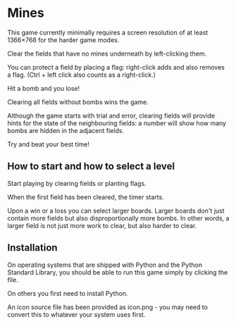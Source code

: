 
# Mines 

This game currently minimally requires a screen resolution of at least 1366×768 for the harder game modes.

Clear the fields that have no mines underneath by left-clicking them. 

You can protect a field by placing a flag: right-click adds and also removes a flag. (Ctrl + left click also counts as a right-click.)

Hit a bomb and you lose!

Clearing all fields without bombs wins the game.

Although the game starts with trial and error, clearing fields will provide hints for the state of the neighbouring fields: a number will show how many bombs are hidden in the adjacent fields.

Try and beat your best time!

## How to start and how to select a level

Start playing by clearing fields or planting flags.

When the first field has been cleared, the timer starts.

Upon a win or a loss you can select larger boards. Larger boards don't just contain more fields but also disproportionally more bombs. In other words, a larger field is not just more work to clear, but also harder to clear.

## Installation

On operating systems that are shipped with Python and the Python Standard Library, you should be able to run this game simply by clicking the file. 

On others you first need to install Python.

An icon source file has been provided as icon.png - you may need to convert this to whatever your system uses first.
